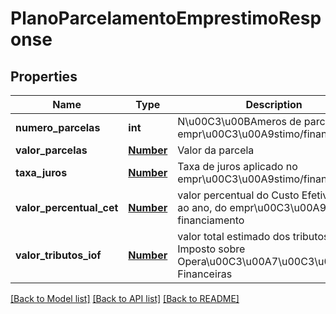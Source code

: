 # PlanoParcelamentoEmprestimoResponse

## Properties
Name | Type | Description | Notes
------------ | ------------- | ------------- | -------------
**numero_parcelas** | **int** | N\u00C3\u00BAmeros de parcelas do empr\u00C3\u00A9stimo/financiamento | [optional] 
**valor_parcelas** | [**Number**](Number.md) | Valor da parcela | [optional] 
**taxa_juros** | [**Number**](Number.md) | Taxa de juros aplicado no empr\u00C3\u00A9stimo/financiamento | [optional] 
**valor_percentual_cet** | [**Number**](Number.md) | valor percentual do Custo Efetivo Total, ao ano, do empr\u00C3\u00A9stimo / financiamento | [optional] 
**valor_tributos_iof** | [**Number**](Number.md) | valor total estimado dos tributos do Imposto sobre Opera\u00C3\u00A7\u00C3\u00B5es Financeiras | [optional] 

[[Back to Model list]](../README.md#documentation-for-models) [[Back to API list]](../README.md#documentation-for-api-endpoints) [[Back to README]](../README.md)


